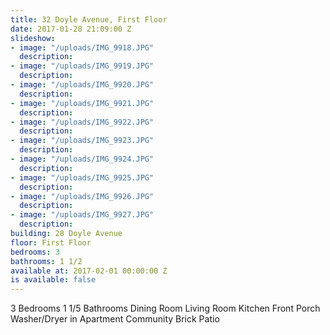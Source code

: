 ```yaml
---
title: 32 Doyle Avenue, First Floor
date: 2017-01-28 21:09:00 Z
slideshow:
- image: "/uploads/IMG_9918.JPG"
  description:
- image: "/uploads/IMG_9919.JPG"
  description:
- image: "/uploads/IMG_9920.JPG"
  description:
- image: "/uploads/IMG_9921.JPG"
  description:
- image: "/uploads/IMG_9922.JPG"
  description:
- image: "/uploads/IMG_9923.JPG"
  description:
- image: "/uploads/IMG_9924.JPG"
  description:
- image: "/uploads/IMG_9925.JPG"
  description:
- image: "/uploads/IMG_9926.JPG"
  description:
- image: "/uploads/IMG_9927.JPG"
  description:
building: 28 Doyle Avenue
floor: First Floor
bedrooms: 3
bathrooms: 1 1/2
available at: 2017-02-01 00:00:00 Z
is available: false
---
```


3 Bedrooms
1 1/5 Bathrooms
Dining Room
Living Room
Kitchen
Front Porch
Washer/Dryer in Apartment
Community Brick Patio
